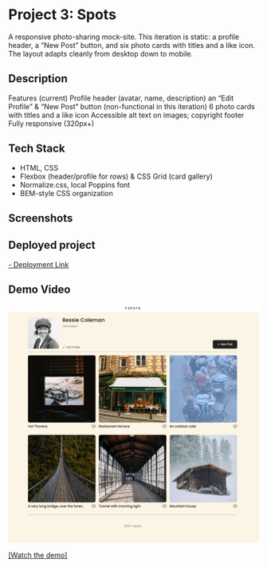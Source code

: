 <!-- # Project 3: Spots

### Overview

- Intro
- Figma
- Images

**Intro**

This project is made so all the elements are displayed correctly on popular screen sizes. We recommend investing more time in completing this project, since it's more difficult than previous ones.

**Figma**

- [Link to the project on Figma](https://www.figma.com/file/BBNm2bC3lj8QQMHlnqRsga/Sprint-3-Project-%E2%80%94-Spots?type=design&node-id=2%3A60&mode=design&t=afgNFybdorZO6cQo-1)

**Images**

The way you'll do this at work is by exporting images directly from Figma — we recommend doing that to practice more. Don't forget to optimize them [here](https://tinypng.com/), so your project loads faster.

Good luck and have fun! -->

# Project 3: Spots

A responsive photo-sharing mock-site.
This iteration is static: a profile header, a “New Post” button, and six photo cards with titles and a like icon. The layout adapts cleanly from desktop down to mobile.

## Description

Features (current)
Profile header (avatar, name, description) an “Edit Profile” &
“New Post” button (non-functional in this iteration)
6 photo cards with titles and a like icon
Accessible alt text on images; copyright footer
Fully responsive (320px+)

## Tech Stack

- HTML, CSS
- Flexbox (header/profile for rows) & CSS Grid (card gallery)
- Normalize.css, local Poppins font
- BEM-style CSS organization

## Screenshots

## Deployed project

[- Deployment Link ](https://v-e-x-i-n.github.io/se_project_spots/)

## Demo Video

![alt text](image.png)

[\[Watch the demo\]](https://drive.google.com/file/d/1gtKgGpsIPsj9LTwl1nDQf2IzFGBpnfJ6/view?usp=sharing)

